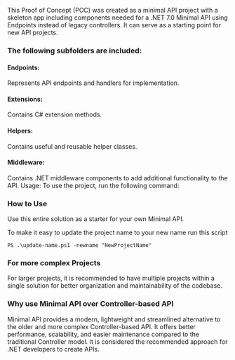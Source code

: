 ﻿This Proof of Concept (POC) was created as a minimal API project with a skeleton app including components needed for a .NET 7.0 Minimal API using Endpoints instead of legacy controllers. It can serve as a starting point for new API projects.

### The following subfolders are included:

#### Endpoints: 
Represents API endpoints and handlers for implementation.
#### Extensions: 
Contains C# extension methods.

#### Helpers: 
Contains useful and reusable helper classes.

#### Middleware: 
Contains .NET middleware components to add additional functionality to the API.
Usage: To use the project, run the following command:

### How to Use

Use this entire solution as a starter for your own Minimal API.

To make it easy to update the project name to your new name run this script

``` 
PS .\update-name.ps1 -newname "NewProjectName"
```



### For more complex Projects
For larger projects, it is recommended to have multiple projects within a single solution for better organization and maintainability of the codebase.

### Why use Minimal API over Controller-based API
Minimal API provides a modern, lightweight and streamlined alternative to the older and more complex Controller-based API. It offers better performance, scalability, and easier maintenance compared to the traditional Controller model. It is considered the recommended approach for .NET developers to create APIs.